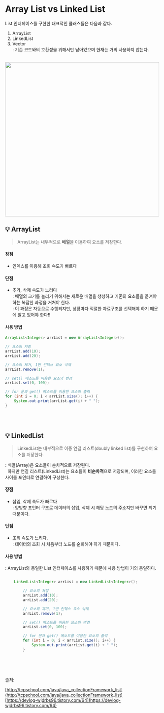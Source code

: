 # Array List vs Linked List

List 인터페이스를 구현한 대표적인 클래스들은 다음과 같다.
1. ArrayList<E>
2. LinkedList<E>
3. Vector<E> <br>
    : 기존 코드와의 호환성을 위해서만 남아있으며 현재는 거의 사용하지 않는다.

<br>

<img src="https://user-images.githubusercontent.com/70243735/133979418-72317669-0988-417c-9bb9-3d9e431f6f90.png" width="500px">


## 💡 ArrayList
> ArrayList는 내부적으로 **배열**을 이용하여 요소를 저장한다.

#### 장점
- 인덱스를 이용해 조회 속도가 빠르다

#### 단점
- 추가, 삭제 속도가 느리다<br>
    : 배열의 크기를 늘리기 위해서는 새로운 배열을 생성하고 기존의 요소들을 옮겨야 하는 복잡한 과정을 거쳐야 한다.<br>
    : 이 과정은 자동으로 수행되지만, 상황마다 적절한 자료구조를 선택해야 하기 때문에 알고 있어야 한다!!

#### 사용 방법
```java
ArrayList<Integer> arrList = new ArrayList<Integer>();

// 요소의 저장
arrList.add(10);
arrList.add(20);

// 요소의 제거, 1번 인덱스 요소 삭제
arrList.remove(1);

// set() 메소드를 이용한 요소의 변경
arrList.set(0, 100);

// for 문과 get() 메소드를 이용한 요소의 출력
for (int i = 0; i < arrList.size(); i++) {
    System.out.print(arrList.get(i) + " ");
}
```

<br>
<br>

## 💡 LinkedList
> LinkedList는 내부적으로 이중 연결 리스트(doubly linked list)를 구현하여 요소를 저장한다. <br>

: 배열(Array)은 요소들이 순차적으로 저장된다. <br>
&nbsp; 하지만 연결 리스트(LinkedList)는 요소들이 **비순차적**으로 저장되며, 이러한 요소들 사이를 포인터로 연결하여 구성한다.

#### 장점
- 삽입, 삭제 속도가 빠르다 <br>
    : 양방향 포인터 구조로 데이터의 삽입, 삭제 시 해당 노드의 주소지만 바꾸면 되기 때문이다.

#### 단점
- 조회 속도가 느리다. <br>
    : 데이터의 조회 시 처음부터 노드를 순회해야 하기 때문이다.


#### 사용 방법
: ArrayList와 동일한 List 인터페이스를 사용하기 때문에 사용 방법이 거의 동일하다.

```java

    LinkedList<Integer> arrList = new LinkedList<Integer>();

        // 요소의 저장
        arrList.add(10);
        arrList.add(20);

        // 요소의 제거, 1번 인덱스 요소 삭제
        arrList.remove(1);

        // set() 메소드를 이용한 요소의 변경
        arrList.set(0, 100);

        // for 문과 get() 메소드를 이용한 요소의 출력
        for (int i = 0; i < arrList.size(); i++) {
            System.out.print(arrList.get(i) + " ");
        }

```


<br>
<br>
<br>


출처:

[http://tcpschool.com/java/java_collectionFramework_list](http://tcpschool.com/java/java_collectionFramework_list)   
[https://devlog-wjdrbs96.tistory.com/64](https://devlog-wjdrbs96.tistory.com/64)